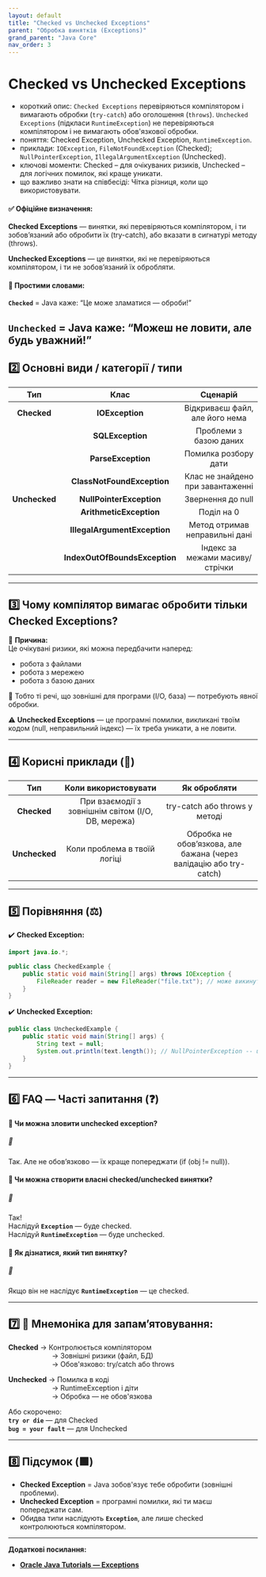 ```yaml
---
layout: default
title: "Checked vs Unchecked Exceptions"
parent: "Обробка винятків (Exceptions)"
grand_parent: "Java Core"
nav_order: 3
---
```


# Checked vs Unchecked Exceptions

*   короткий опис: `Checked Exceptions` перевіряються компілятором і вимагають обробки (`try-catch`) або оголошення (`throws`). `Unchecked Exceptions` (підкласи `RuntimeException`) не перевіряються компілятором і не вимагають обов'язкової обробки.
*   поняття: Checked Exception, Unchecked Exception, `RuntimeException`.
*   приклади: `IOException`, `FileNotFoundException` (Checked); `NullPointerException`, `IllegalArgumentException` (Unchecked).
*   ключові моменти: Checked – для очікуваних ризиків, Unchecked – для логічних помилок, які краще уникати.
*   що важливо знати на співбесіді: Чітка різниця, коли що використовувати.

#### **✅ Офіційне визначення:**

**Checked Exceptions** — винятки, які перевіряються компілятором, і ти зобовʼязаний або обробити їх (try-catch), або вказати в сигнатурі методу (throws).

**Unchecked Exceptions** — це винятки, які не перевіряються компілятором, і ти не зобов’язаний їх обробляти.

#### **🧠 Простими словами:**

**`Checked`** \= Java каже: “Це може зламатися — оброби\!”

**`Unchecked`** \= Java каже: “Можеш не ловити, але будь уважний\!”
---

## **2️⃣ Основні види / категорії / типи**

| Тип | Клас | Сценарій |
| :---: | :---: | :---: |
| **Checked** | **IOException** | Відкриваєш файл, але його нема |
|  | **SQLException** | Проблеми з базою даних |
|  | **ParseException** | Помилка розбору дати |
|  | **ClassNotFoundException** | Клас не знайдено при завантаженні |
| **Unchecked** | **NullPointerException** | Звернення до null |
|  | **ArithmeticException** | Поділ на 0 |
|  | **IllegalArgumentException** | Метод отримав неправильні дані |
|  | **IndexOutOfBoundsException** | Індекс за межами масиву/стрічки |

---

## **3️⃣ Чому компілятор вимагає обробити тільки Checked Exceptions?**

📌 **Причина:**  
Це очікувані ризики, які можна передбачити наперед:

* робота з файлами
* робота з мережею
* робота з базою даних

🔁 Тобто ті речі, що зовнішні для програми (I/O, база) — потребують явної обробки.

⚠️ **Unchecked Exceptions** — це програмні помилки, викликані твоїм кодом (null, неправильний індекс) — їх треба уникати, а не ловити.

---

## **4️⃣ Корисні приклади (🧪)**

| Тип | Коли використовувати | Як обробляти |
| :---: | :---: | :---: |
| **Checked** | При взаємодії з зовнішнім світом (I/O, DB, мережа) | try-catch або throws у методі |
| **Unchecked** | Коли проблема в твоїй логіці | Обробка не обовʼязкова, але бажана (через валідацію або try-catch) |

---

## **5️⃣ Порівняння (⚖️)**

✔️ **Checked Exception:**

```java
import java.io.*;

public class CheckedExample {
    public static void main(String[] args) throws IOException {
        FileReader reader = new FileReader("file.txt"); // може викинути IOException
    }
}
```

✔️ **Unchecked Exception:**


```java
public class UncheckedExample {
    public static void main(String[] args) {
        String text = null;
        System.out.println(text.length()); // NullPointerException -- unchecked
    }
}
```

---

## **6️⃣ FAQ — Часті запитання (❓)**

#### **🔹 Чи можна зловити unchecked exception?**

##### **💬**

Так. Але не обов’язково — їх краще попереджати (if (obj \!= null)).

#### 

#### **🔹 Чи можна створити власні checked/unchecked винятки?**

##### **💬**

Так\!  
Наслідуй **`Exception`** — буде checked.  
Наслідуй **`RuntimeException`** — буде unchecked.

#### 

#### **🔹 Як дізнатися, який тип винятку?**

##### **💬**

Якщо він не наслідує **`RuntimeException`** — це checked.

---

## **7️⃣ 🧠 Мнемоніка для запам’ятовування:**

**Checked** → Контролюється компілятором  
        → Зовнішні ризики (файл, БД)  
        → Обов'язково: try/catch або throws

**Unchecked** → Помилка в коді  
        → RuntimeException і діти  
        → Обробка — не обов'язкова

Або скорочено:  
**`try or die`** — для Checked  
**`bug = your fault`** — для Unchecked

---

## **8️⃣ Підсумок (🟩)**

* **Checked Exception** \= Java зобов'язує тебе обробити (зовнішні проблеми).
* **Unchecked Exception** \= програмні помилки, які ти маєш попереджати сам.
* Обидва типи наслідують **`Exception`**, але лише checked контролюються компілятором.

---

**Додаткові посилання:**

* [**Oracle Java Tutorials — Exceptions**](https://docs.oracle.com/javase/tutorial/essential/exceptions/)